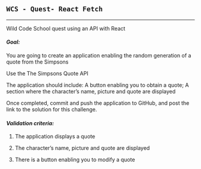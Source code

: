 ## `WCS - Quest- React Fetch`

---

Wild Code School quest using an API with React

#### *Goal:*

You are going to create an application enabling the random generation of a quote from the Simpsons

Use the The Simpsons Quote API 

The application should include: A button enabling you to obtain a quote; A section where the character’s name, picture and quote are displayed

Once completed, commit and push the application to GitHub, and post the link to the solution for this challenge.


#### *Validation criteria:*

1. The application displays a quote

2. The character’s name, picture and quote are displayed

3. There is a button enabling you to modify a quote
